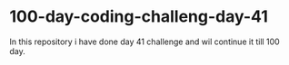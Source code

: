 # 100-day-coding-challeng-day-41
In this repository i have  done day 41 challenge and wil continue it till 100 day.
